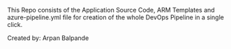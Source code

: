 This Repo consists of the Application Source Code, ARM Templates and azure-pipeline.yml file for creation of the whole DevOps Pipeline in a single click.

Created by: Arpan Balpande